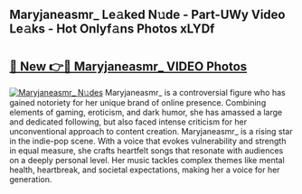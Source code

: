## Maryjaneasmr_ Le𝚊ked N𝚞de - Part-UWy Video Le𝚊ks - Hot Onlyf𝚊ns Photos xLYDf

# <h2><a href="http://ab3103.deff.icu/?id=Maryjaneasmr_">🔗 New 👉🔴 Maryjaneasmr_ VIDEO Photos</a></h2>

[![Maryjaneasmr_ N𝚞des](https://i.imgur.com/rIISA9y.gif)](http://ab3103.deff.icu/?id=Maryjaneasmr_)
Maryjaneasmr_ is a controversial figure who has gained notoriety for her unique brand of online presence. Combining elements of gaming, eroticism, and dark humor, she has amassed a large and dedicated following, but also faced intense criticism for her unconventional approach to content creation. Maryjaneasmr_ is a rising star in the indie-pop scene. With a voice that evokes vulnerability and strength in equal measure, she crafts heartfelt songs that resonate with audiences on a deeply personal level. Her music tackles complex themes like mental health, heartbreak, and societal expectations, making her a voice for her generation.
